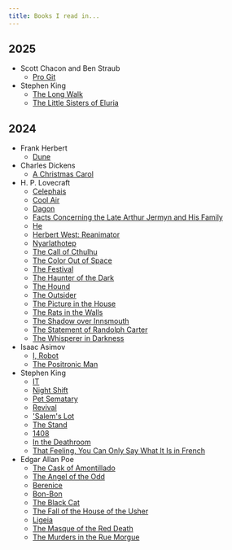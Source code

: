 ```yaml
---
title: Books I read in...
---
```


## 2025

* Scott Chacon and Ben Straub
    * [Pro Git](https://git-scm.com/book/en/v2)
* Stephen King
    * [The Long Walk](https://en.wikipedia.org/wiki/The_Long_Walk_(novel))
    * [The Little Sisters of Eluria](https://en.wikipedia.org/wiki/The_Little_Sisters_of_Eluria#Plot_summary)

## 2024

* Frank Herbert
    * [Dune](https://en.wikipedia.org/wiki/Dune_%28novel%29#Plot)
* Charles Dickens
    * [A Christmas Carol](https://en.wikipedia.org/wiki/A_Christmas_Carol#Plot)
* H. P. Lovecraft
    * [Celephais](https://en.wikipedia.org/wiki/Celepha%C3%AFs#Plot)
    * [Cool Air](https://en.wikipedia.org/wiki/Cool_Air#Plot)
    * [Dagon](https://en.wikipedia.org/wiki/Dagon_%28short_story%29#Plot)
    * [Facts Concerning the Late Arthur Jermyn and His Family](https://en.wikipedia.org/wiki/Facts_Concerning_the_Late_Arthur_Jermyn_and_His_Family#Plot)
    * [He](https://en.wikipedia.org/wiki/He_%28short_story%29#Plot)
    * [Herbert West: Reanimator](https://en.wikipedia.org/wiki/Herbert_West%E2%80%93Reanimator#Plot)
    * [Nyarlathotep](https://en.wikipedia.org/wiki/Nyarlathotep_%28short_story%29#Plot)
    * [The Call of Cthulhu](https://en.wikipedia.org/wiki/The_Call_of_Cthulhu#Plot)
    * [The Color Out of Space](https://en.wikipedia.org/wiki/The_Colour_Out_of_Space#Synopsis)
    * [The Festival](https://en.wikipedia.org/wiki/The_Festival_(short_story)#Synopsis)
    * [The Haunter of the Dark](https://en.wikipedia.org/wiki/The_Haunter_of_the_Dark#Plot)
    * [The Hound](https://en.wikipedia.org/wiki/The_Hound#Plot)
    * [The Outsider](https://en.wikipedia.org/wiki/The_Outsider_(short_story)#Synopsis)
    * [The Picture in the House](https://en.wikipedia.org/wiki/The_Picture_in_the_House#Plot)
    * [The Rats in the Walls](https://en.wikipedia.org/wiki/The_Rats_in_the_Walls#Plot)
    * [The Shadow over Innsmouth](https://en.wikipedia.org/wiki/The_Shadow_over_Innsmouth#Plot)
    * [The Statement of Randolph Carter](https://en.wikipedia.org/wiki/The_Statement_of_Randolph_Carter#Plot)
    * [The Whisperer in Darkness](https://en.wikipedia.org/wiki/The_Whisperer_in_Darkness#Plot)
* Isaac Asimov
    * [I, Robot](https://en.wikipedia.org/wiki/I,_Robot#Contents)
    * [The Positronic Man](https://en.wikipedia.org/wiki/The_Positronic_Man#Plot_summary)
* Stephen King
    * [IT](https://en.wikipedia.org/wiki/It_(novel)#Plot)
    * [Night Shift](https://en.wikipedia.org/wiki/Night_Shift_(short_story_collection)#Stories)
    * [Pet Sematary](https://en.wikipedia.org/wiki/Pet_Sematary#Plot)
    * [Revival](https://en.wikipedia.org/wiki/Revival_(novel)#Plot)
    * [\'Salem\'s Lot](https://en.wikipedia.org/wiki/%27Salem%27s_Lot#Plot)
    * [The Stand](https://en.wikipedia.org/wiki/The_Stand#Plot)
    * [1408](https://en.wikipedia.org/wiki/1408_(short_story)#Plot)
    * [In the Deathroom](https://en.wikipedia.org/wiki/In_the_Deathroom#Plot_summary)
    * [That Feeling, You Can Only Say What It Is in French](https://en.wikipedia.org/wiki/That_Feeling,_You_Can_Only_Say_What_It_Is_in_French#Plot_summary)
* Edgar Allan Poe
    * [The Cask of Amontillado](https://en.wikipedia.org/wiki/The_Cask_of_Amontillado#Plot_summary)
    * [The Angel of the Odd](https://en.wikipedia.org/wiki/The_Angel_of_the_Odd#Plot_summary)
    * [Berenice](https://en.wikipedia.org/wiki/Berenice_(short_story)#Plot_summary)
    * [Bon-Bon](https://en.wikipedia.org/wiki/Bon-Bon_(short_story)#Plot_summary)
    * [The Black Cat](https://en.wikipedia.org/wiki/The_Black_Cat_(short_story)#Plot)
    * [The Fall of the House of the Usher](https://en.wikipedia.org/wiki/The_Fall_of_the_House_of_Usher#Plot)
    * [Ligeia](https://en.wikipedia.org/wiki/Ligeia#Plot_summary)
    * [The Masque of the Red Death](https://en.wikipedia.org/wiki/The_Masque_of_the_Red_Death#Plot_summary)
    * [The Murders in the Rue Morgue](https://en.wikipedia.org/wiki/The_Murders_in_the_Rue_Morgue#Plot_summary)
